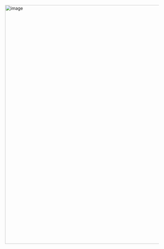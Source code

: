 <img width="1129" height="781" alt="image" src="https://github.com/user-attachments/assets/04355e2e-1c4c-4fad-8548-53e750221e02" />
